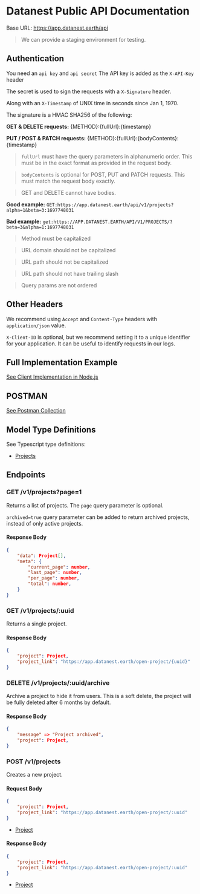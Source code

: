 # Datanest Public API Documentation

Base URL: https://app.datanest.earth/api

> We can provide a staging environment for testing.

## Authentication

You need an `api key` and `api secret`
The API key is added as the `X-API-Key` header

The secret is used to sign the requests with a `X-Signature` header.

Along with an `X-Timestamp` of UNIX time in seconds since Jan 1, 1970.

The signature is a HMAC SHA256 of the following:

**GET & DELETE requests:**
{METHOD}:{fullUrl}:{timestamp}

**PUT / POST & PATCH requests:**
{METHOD}:{fullUrl}:{bodyContents}:{timestamp}

> `fullUrl` must have the query parameters in alphanumeric order. This must be in the exact format as provided in the request body.

> `bodyContents` is optional for POST, PUT and PATCH requests. This must match the request body exactly.

> GET and DELETE cannot have bodies.

**Good example:**
`GET:https://app.datanest.earth/api/v1/projects?alpha=1&beta=3:1697748031`

**Bad example:**
`get:https://APP.DATANEST.EARTH/API/V1/PROJECTS/?beta=3&alpha=1:1697748031`
> Method must be capitalized 

> URL domain should not be capitalized

> URL path should not be capitalized

> URL path should not have trailing slash

> Query params are not ordered

## Other Headers

We recommend using `Accept` and `Content-Type` headers with `application/json` value.

`X-Client-ID` is optional, but we recommend setting it to a unique identifier for your application. It can be useful to identify requests in our logs.

## Full Implementation Example

[See Client Implementation in Node.js](../src/index.ts)

## POSTMAN

[See Postman Collection](./postman/)

## Model Type Definitions

See Typescript type definitions:
- [Projects](../src/projects.ts)

## Endpoints

### GET /v1/projects?page=1

Returns a list of projects.
The `page` query parameter is optional.

`archived=true` query parameter can be added to return archived projects, instead of only active projects.

#### Response Body

```json
{
    "data": Project[],
    "meta": {
        "current_page": number,
        "last_page": number,
        "per_page": number,
        "total": number,
    }
}
```

### GET /v1/projects/:uuid

Returns a single project.

#### Response Body

```json
{
    "project": Project,
    "project_link": "https://app.datanest.earth/open-project/{uuid}"
}
```

### DELETE /v1/projects/:uuid/archive

Archive a project to hide it from users. This is a soft delete, the project will be fully deleted after 6 months by default.

#### Response Body

```json
{
    "message" => "Project archived",
    "project": Project,
}
```

### POST /v1/projects

Creates a new project.

#### Request Body

```json
{
    "project": Project,
    "project_link": "https://app.datanest.earth/open-project/:uuid"
}
```
- [Project](../src/projects.ts)

#### Response Body

```json
{
    "project": Project,
    "project_link": "https://app.datanest.earth/open-project/:uuid"
}
```
- [Project](../src/projects.ts)
